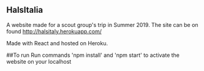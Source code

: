 ## HalsItalia
A website made for a scout group's trip in Summer 2019.
The site can be on found http://halsitaly.herokuapp.com/

Made with React and hosted on Heroku.

##To run
Run commands 'npm install' and 'npm start' to activate the website on your localhost
